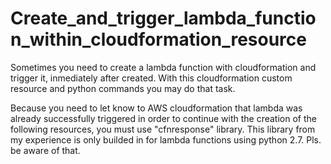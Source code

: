 # Create_and_trigger_lambda_function_within_cloudformation_resource
Sometimes you need to create a lambda function with cloudformation and trigger it, inmediately after created. With this cloudformation custom resource and python commands you may do that task.

Because you need to let know to AWS cloudformation that lambda was already successfully triggered in order to continue with the creation of the following resources, you must use "cfnresponse" library. This library from my experience is only builded in for lambda functions using python 2.7. Pls. be aware of that.

